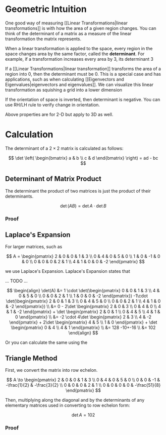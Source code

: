 # Geometric Intuition

One good way of measuring [[Linear Transformations|linear transformations]] is with how the area of a given region changes. You can think of the determinant of a matrix as a measure of the linear transformation the matrix represents.

When a linear transformation is applied to the space, every region in the space changes area by the same factor, called the **determinant**. For example, if a transformation increases every area by 3, its determinant 3

If a [[Linear Transformations|linear transformation]] transforms the area of a region into 0, then the determinant must be 0. This is a special case and has applications, such as when calculating [[Eigenvectors and Eigenvalues|eigenvectors and eigenvalues]]. We can visualize this linear transformation as squishing a grid into a lower dimension

If the orientation of space is inverted, then determinant is negative. You can use RH/LH rule to verify change in orientation.

Above properties are for 2-D but apply to 3D as well. 

# Calculation

The determinant of a $2\times 2$ matrix is calculated as follows:

$$
\det \left( \begin{bmatrix}
a & b \\
c & d
\end{bmatrix} \right)
= ad - bc
$$

## Determinant of Matrix Product

The determinant the product of two matrices is just the product of their determinants.

$$
\det(AB) = \det A \cdot \det B
$$

### Proof



## Laplace's Expansion

For larger matrices, such as 

$$
A = \begin{pmatrix}
2 & 0 & 0 & 1 & 3 \\
0 & 4 & 0 & 5 & 0 \\
1 & 0 & -1 & 0 & 0 \\
0 & 0 & 0 & 2 & 1 \\
4 & 1 & 0 & 0 & -2
\end{pmatrix}
$$

we use Laplace's Expansion. Laplace's Expansion states that 

... TODO ...

$$
\begin{align}
\det(A) &= 1 \cdot \det(\begin{pmatrix}
0 & 0 & 1 & 3 \\
4 & 0 & 5 & 0 \\
0 & 0 & 2 & 1 \\
1 & 0 & 0 & -2
\end{pmatrix}) -1\cdot \det(\begin{pmatrix}
2 & 0 & 1 & 3 \\
0 & 4 & 5 & 0 \\
0 & 0 & 2 & 1 \\
4 & 1 & 0 & -2
\end{pmatrix}) \\
&= 0 - 2\det \begin{pmatrix}
2 & 0 & 3 \\
0 & 4 & 0 \\
4 & 1 & -2
\end{pmatrix} + \det \begin{pmatrix}
2 & 0 & 1 \\
0 & 4 & 5 \\
4 & 1 & 0
\end{pmatrix} \\
&= -2 \cdot 4\det \begin{pmatrix}
2 & 3 \\
4 & -2
\end{pmatrix} + 2\det \begin{pmatrix}
4 & 5 \\
1 & 0
\end{pmatrix} + \det \begin{pmatrix}
0 & 4 \\
4 & 1
\end{pmatrix} \\
&= 128 -10+-16 \\
&= 102
\end{align}
$$

Or you can calculate the same using the 

## Triangle Method

First, we convert the matrix into row echelon.

$$
A \to \begin{pmatrix}
2 & 0 & 0 & 1 & 3 \\
0 & 4 & 0 & 5 & 0 \\
0 & 0 & -1 & -\frac{1}{2} & -\frac{3}{2} \\
0 & 0 & 0 & 2 & 1 \\
0 & 0 & 0 & 0 & -\frac{51}{8}
\end{pmatrix}
$$

Then, multiplying along the diagonal and by the determinants of any elementary matrices used in converting to row echelon form: 

$$
\det A = 102
$$

### Proof

